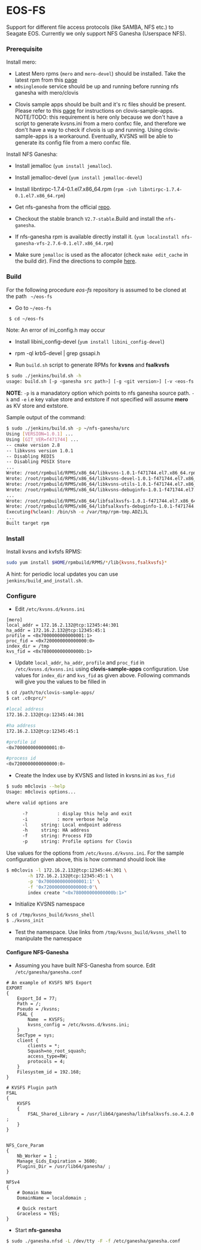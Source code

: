 # EOS-FS
Support for different file access protocols (like SAMBA, NFS etc.) to Seagate EOS. Currently we only support NFS Ganesha (Userspace NFS).

### Prerequisite

Install mero:
- Latest Mero rpms (`mero` and `mero-devel`) should be installed. Take the latest rpm from this [page](http://jenkins.mero.colo.seagate.com/share/bigstorage/releases/hermi/last_successful/mero/repo/)
- `m0singlenode` service should be up and running before running nfs ganesha with mero/clovis
* Clovis sample apps should be built and it's rc files should be present. Please refer to this [page](https://github.com/seagate-ssg/clovis-sample-apps) for instructions on clovis-sample-apps.
NOTE/TODO: this requirement is here only because we don't have a script to generate kvsns.ini from a mero confxc file, and therefore we don't have a way to check if clvois is up and running.
Using clovis-sample-apps is a workaround. Eventually, KVSNS will be able to generate its config file from a mero confxc file.

Install NFS Ganesha:
* Install jemalloc (`yum install jemalloc`).
* Install jemalloc-devel (`yum install jemalloc-devel`)
* Install libntirpc-1.7.4-0.1.el7.x86_64.rpm (`rpm -ivh libntirpc-1.7.4-0.1.el7.x86_64.rpm`)

* Get nfs-ganesha from the official [repo](https://github.com/nfs-ganesha/nfs-ganesha/).
* Checkout the stable branch `V2.7-stable`.Build and install the `nfs-ganesha`. 

* If nfs-ganesha rpm is available directly install it. (`yum localinstall nfs-ganesha-vfs-2.7.6-0.1.el7.x86_64.rpm`)

* Make sure `jemalloc` is used as the allocator (check `make edit_cache` in the build dir). Find the directions to compile [here](https://github.com/nfs-ganesha/nfs-ganesha/wiki/Compiling).

### Build
For the following procedure *eos-fs* repository is assumed to be cloned at the path ` ~/eos-fs`

- Go to `~/eos-fs`

```sh
 $ cd ~/eos-fs
```
Note: An error of ini_config.h may occur
- Install libini_config-devel  (`yum install libini_config-devel`) 

- rpm -ql krb5-devel | grep gssapi.h

- Run `build.sh` script to generate RPMs for **kvsns** and **fsalkvsfs**

```sh
$ sudo ./jenkins/build.sh -h
usage: build.sh [-p <ganesha src path>] [-g <git version>] [-v <eos-fs version>] [-k <KV Store (mero|redis)>] [-e <ExtStore (mero|posix)>]
```
**NOTE**: `-p` is a manadatory option which points to nfs ganesha source path. `-k` and `-e` i.e key value store and extstore if not specified will assume **mero** as KV store and extstore.

Sample output of the command:

```sh
$ sudo ./jenkins/build.sh -p ~/nfs-ganesha/src
Using [VERSION=1.0.1] ...
Using [GIT_VER=f471744] ...
-- cmake version 2.8
-- libkvsns version 1.0.1
-- Disabling REDIS
-- Disabling POSIX Store
...
Wrote: /root/rpmbuild/RPMS/x86_64/libkvsns-1.0.1-f471744.el7.x86_64.rpm
Wrote: /root/rpmbuild/RPMS/x86_64/libkvsns-devel-1.0.1-f471744.el7.x86_64.rpm
Wrote: /root/rpmbuild/RPMS/x86_64/libkvsns-utils-1.0.1-f471744.el7.x86_64.rpm
Wrote: /root/rpmbuild/RPMS/x86_64/libkvsns-debuginfo-1.0.1-f471744.el7.x86_64.rpm
...
Wrote: /root/rpmbuild/RPMS/x86_64/libfsalkvsfs-1.0.1-f471744.el7.x86_64.rpm
Wrote: /root/rpmbuild/RPMS/x86_64/libfsalkvsfs-debuginfo-1.0.1-f471744.el7.x86_64.rpm
Executing(%clean): /bin/sh -e /var/tmp/rpm-tmp.ADZiJL
...
Built target rpm
```

### Install

Install kvsns and kvfsfs RPMS:

```sh
sudo yum install $HOME/rpmbuild/RPMS/*/lib{kvsns,fsalkvsfs}*
```

A hint: for periodic local updates you can use `jenkins/build_and_install.sh`.

### Configure
- Edit `/etc/kvsns.d/kvsns.ini`

```
[mero]
local_addr = 172.16.2.132@tcp:12345:44:301
ha_addr = 172.16.2.132@tcp:12345:45:1
profile = <0x7000000000000001:1>
proc_fid = <0x7200000000000000:0>
index_dir = /tmp
kvs_fid = <0x780000000000000b:1>
```
- Update `local_addr`, `ha_addr`, `profile` and `proc_fid` in `/etc/kvsns.d/kvsns.ini` using **clovis-sample-apps** configuration. Use values for `index_dir` and `kvs_fid` as given above. Following commands will give you the values to be filled in

```sh
$ cd /path/to/clovis-sample-apps/
$ cat .c0cprc/*

#local address
172.16.2.132@tcp:12345:44:301

#ha address
172.16.2.132@tcp:12345:45:1

#profile id
<0x7000000000000001:0>

#process id
<0x7200000000000000:0>
```
- Create the Index use by KVSNS and listed in kvsns.ini as `kvs_fid`

```sh
$ sudo m0clovis --help
Usage: m0clovis options...

where valid options are

	  -?           : display this help and exit
	  -i           : more verbose help
	  -l     string: Local endpoint address
	  -h     string: HA address
	  -f     string: Process FID
	  -p     string: Profile options for Clovis
```
Use values for the options from `/etc/kvsns.d/kvsns.ini`. For the sample configuration given above, this is how command should look like

```sh
$ m0clovis -l 172.16.2.132@tcp:12345:44:301 \
		-h 172.16.2.132@tcp:12345:45:1 \
		-p '0x7000000000000001:1' \
		-f '0x7200000000000000:0'\
		index create "<0x780000000000000b:1>"
```
- Initialize KVSNS namespace

```sh
$ cd /tmp/kvsns_build/kvsns_shell
$ ./kvsns_init
```
- Test the namespace. Use links from `/tmp/kvsns_build/kvsns_shell` to manipulate the namespace

#### Configure NFS-Ganesha
- Assuming you have built NFS-Ganesha from source. Edit `/etc/ganesha/ganesha.conf`

```
# An example of KVSFS NFS Export
EXPORT
{
	Export_Id = 77;
	Path = /;
	Pseudo = /kvsns;
	FSAL {
		Name  = KVSFS;
		kvsns_config = /etc/kvsns.d/kvsns.ini;
	}
	SecType = sys;
	client {
		clients = *;
		Squash=no_root_squash;
		access_type=RW;
		protocols = 4;
	}
	Filesystem_id = 192.168;
}

# KVSFS Plugin path
FSAL
{
    KVSFS
    {
        FSAL_Shared_Library = /usr/lib64/ganesha/libfsalkvsfs.so.4.2.0 ;
    }
}


NFS_Core_Param
{
    Nb_Worker = 1 ;
    Manage_Gids_Expiration = 3600;
    Plugins_Dir = /usr/lib64/ganesha/ ;
}

NFSv4
{
    # Domain Name
    DomainName = localdomain ;

    # Quick restart
    Graceless = YES;
}

```

- Start **nfs-ganesha**

```sh
$ sudo ./ganesha.nfsd -L /dev/tty -F -f /etc/ganesha/ganesha.conf
```
